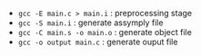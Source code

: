 * `gcc -E main.c > main.i`	: preprocessing stage
* `gcc -S main.i` 		    : generate assymply file
* `gcc -C main.s -o main.o` : generate object file
* `gcc -o output main.c`    : generate ouput file
